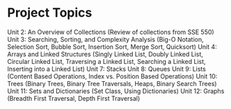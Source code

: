 # Project Topics

Unit 2: An Overview of Collections (Review of collections from SSE 550)
Unit 3: Searching, Sorting, and Complexity Analysis (Big-O Notation, Selection Sort, Bubble Sort, Insertion Sort, Merge Sort, Quicksort)
Unit 4: Arrays and Linked Structures (Singly Linked List, Doubly Linked List, Circular Linked List, Traversing a Linked List, Searching a Linked List, Inserting into a Linked List)
Unit 7: Stacks
Unit 8: Queues
Unit 9: Lists (Content Based Operations, Index vs. Position Based Operations)
Unit 10: Trees (Binary Trees, Binary Tree Traversals, Heaps, Binary Search Trees)
Unit 11: Sets and Dictionaries (Set Class, Using Dictionaries)
Unit 12: Graphs (Breadth First Traversal, Depth First Traversal)

